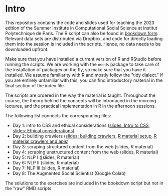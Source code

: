 # Intro

This repository contains the code and slides used for teaching the 2023 edition of the Summer Institute in Computational Social Science at Institut Polytechnique de Paris. The R script can also be found in [bookdown form](https://bookdown.org/f_lennert/sicss-bookdown/). Relevant data sets are distributed via Dropbox, and code for directly loading them into the session is included in the scripts. Hence, no data needs to be downloaded upfront.

Make sure that you have installed a current version of R and RStudio before running the scripts. We are working with the `needs` package to take care of the installation of packages on the fly, so make sure that you have it installed. We assume familiarity with R and mostly follow the "tidy dialect." If you are entirely unfamiliar with this, you can find introductory material in the final section of the index file.

The scripts are ordered in the way the material is taught. Throughout the course, the theory behind the concepts will be introduced in the morning lectures, and the practical implementation in R in the afternoon sessions.

The following list connects the corresponding files:

* Day 1: intro to CSS and ethical considerations ([slides: Intro to CSS](slides/1.1-SICSS2023-WhatAreCSS.html), [slides: Ethical considerations](slides/1.2-SICSS2023-Ethics.html))
* Day 2: building crawlers ([slides: building crawlers](slides/2-SICSS2023-Crawlers.html), [R material setup](code/intro_setup.Rmd), [R material crawlers and apis](code/crawlers_apis.Rmd))
* Day 3: scraping structured content from the web (slides, R material)
* Day 4: scraping unstructured content from the web (slides, R material)
* Day 5: NLP I ([slides, R material)
* Day 6: NLP II (slides, R material)
* Day 7: NLP III (slides, R material)
* Day 8: The Augmented Social Scientist (Google Colab)


The solutions to the exercises are included in the bookdown script but not in the "raw" RMD scripts.
